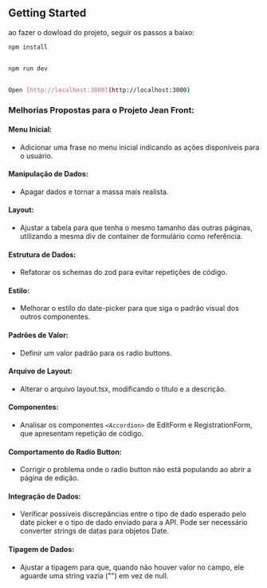 ## Getting Started

ao fazer o dowload do projeto, seguir os passos a baixo:

```bash
npm install


npm run dev


Open [http://localhost:3000](http://localhost:3000)

```

### Melhorias Propostas para o Projeto Jean Front:

#### Menu Inicial:

- Adicionar uma frase no menu inicial indicando as ações disponíveis para o usuário.

#### Manipulação de Dados:

- Apagar dados e tornar a massa mais realista.

#### Layout:

- Ajustar a tabela para que tenha o mesmo tamanho das outras páginas, utilizando a mesma div de container de formulário como referência.

#### Estrutura de Dados:

- Refatorar os schemas do zod para evitar repetições de código.

#### Estilo:

- Melhorar o estilo do date-picker para que siga o padrão visual dos outros componentes.

#### Padrões de Valor:

- Definir um valor padrão para os radio buttons.

#### Arquivo de Layout:

- Alterar o arquivo layout.tsx, modificando o título e a descrição.

#### Componentes:

- Analisar os componentes `<Accordion>` de EditForm e RegistrationForm, que apresentam repetição de código.

#### Comportamento do Radio Button:

- Corrigir o problema onde o radio button não está populando ao abrir a página de edição.

#### Integração de Dados:

- Verificar possíveis discrepâncias entre o tipo de dado esperado pelo date picker e o tipo de dado enviado para a API. Pode ser necessário converter strings de datas para objetos Date.

#### Tipagem de Dados:

- Ajustar a tipagem para que, quando não houver valor no campo, ele aguarde uma string vazia ("") em vez de null.
